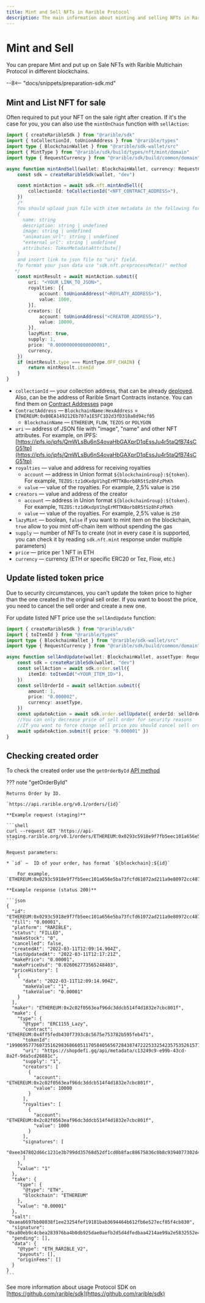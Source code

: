```yaml
---
title: Mint and Sell NFTs in Rarible Protocol
description: The main information about minting and selling NFTs in Rarible Multichain Protocol
---
```


# Mint and Sell

You can prepare Mint and put up on Sale NFTs with Rarible Multichain Protocol in different blockchains.

--8<-- "docs/snippets/preparation-sdk.md"

## Mint and List NFT for sale

Often required to put your NFT on the sale right after creation. If it's the case for you, you can also use the `mintOnChain` function with `sellAction`:

```typescript
import { createRaribleSdk } from "@rarible/sdk"
import { toCollectionId, toUnionAddress } from "@rarible/types"
import type { BlockchainWallet } from "@rarible/sdk-wallet/src"
import { MintType } from "@rarible/sdk/build/types/nft/mint/domain"
import type { RequestCurrency } from "@rarible/sdk/build/common/domain"

async function mintAndSell(wallet: BlockchainWallet, currency: RequestCurrency) {
	const sdk = createRaribleSdk(wallet, "dev")

	const mintAction = await sdk.nft.mintAndSell({
		collectionId: toCollectionId("<NFT_CONTRACT_ADDRESS>"),
	})
	/*
    You should upload json file with item metadata in the following format:
    {
      name: string
      description: string | undefined
      image: string | undefined
      "animation_url": string | undefined
      "external_url": string | undefined
      attributes: TokenMetadataAttribute[]
    }
    and insert link to json file to "uri" field.
    To format your json data use "sdk.nft.preprocessMeta()" method
   */
	const mintResult = await mintAction.submit({
		uri: "<YOUR_LINK_TO_JSON>",
		royalties: [{
			account: toUnionAddress("<ROYLATY_ADDRESS>"),
			value: 1000,
		}],
		creators: [{
			account: toUnionAddress("<CREATOR_ADDRESS>"),
			value: 10000,
		}],
		lazyMint: true,
		supply: 1,
		price: "0.000000000000000001",
		currency,
	})
	if (mintResult.type === MintType.OFF_CHAIN) {
		return mintResult.itemId
	}
}
```

* `collectionId` — your collection address, that can be already [deployed](create-collection.md). Also, can be the address of Rarible Smart Contracts instance. You can find them on [Contract Addresses](contract-addresses.md) page
* `ContractAddress` — `BlockchainName:HexAddress` = `ETHEREUM:0xB0EA149212Eb707a1E5FC1D2d3fD318a8d94cf05`
    * `BlockchainName` — `ETHEREUM`, `FLOW`, `TEZOS` or `POLYGON`
* `uri` — address of JSON file with "image", "name" and other NFT attributes. For example, on IPFS: [https://ipfs.io/ipfs/QmWLsBu6nS4ovaHbGAXprD1qEssJu4r5taQfB74sCG51tp](https://ipfs.io/ipfs/QmWLsBu6nS4ovaHbGAXprD1qEssJu4r5taQfB74sCG51tp)
* `royalties` — value and address for receiving royalties
    * `account` — address in Union format `${blockchainGroup}:${token}`. For example, `TEZOS:tz1dKxdpV1hgErMTTKBorb8R5tSz8hFzPhKh`
    * `value` — value of the royalties. For example, 2,5% value is `250`
* `creators` — value and address of the creator
    * `account` — address in Union format `${blockchainGroup}:${token}`. For example, `TEZOS:tz1dKxdpV1hgErMTTKBorb8R5tSz8hFzPhKh`
    * `value` — value of the royalties. For example, 2,5% value is `250`
* `lazyMint` — boolean, `false` if you want to mint item on the blockchain, `true` allow to you mint off-chain item without spending the gas
* `supply` — number of NFTs to create (not in every case it is supported, you can check it by reading `sdk.nft.mint` response under multiple parameters)
* `price` — price per 1 NFT in ETH
* `currency` — currency (ETH or specific ERC20 or Tez, Flow, etc.)

## Update listed token price

Due to security circumstances, you can't update the token price to higher than the one created in the original sell order. If you want to boost the price, you need to cancel the sell order and create a new one.

For update listed NFT price use the `sellAndUpdate` function:

```typescript
import { createRaribleSdk } from "@rarible/sdk"
import { toItemId } from "@rarible/types"
import type { BlockchainWallet } from "@rarible/sdk-wallet/src"
import type { RequestCurrency } from "@rarible/sdk/build/common/domain"

async function sellAndUpdate(wallet: BlockchainWallet, assetType: RequestCurrency) {
	const sdk = createRaribleSdk(wallet, "dev")
	const sellAction = await sdk.order.sell({
		itemId: toItemId("<YOUR_ITEM_ID>"),
	})
	const sellOrderId = await sellAction.submit({
		amount: 1,
		price: "0.000002",
		currency: assetType,
	})
	const updateAction = await sdk.order.sellUpdate({ orderId: sellOrderId })
	//You can only decrease price of sell order for security reasons
	//If you want to force change sell price you should cancel sell order
	await updateAction.submit({ price: "0.000001" })
}
```

## Checking created order

To check the created order use the `getOrderById` [API method](https://api.rarible.org/v0.1/doc#operation/getOrderById)

??? note "getOrderById"

    Returns Order by ID.
    
    `https://api.rarible.org/v0.1/orders/{id}`
    
    **Example request (staging)**
    
    ```shell
    curl --request GET 'https://api-staging.rarible.org/v0.1/orders/ETHEREUM:0x0293c5918e9f7fb5eec101a656e5ba73fcfd61072ad211a9e80972cc487232ed'
    ```
    
    Request parameters:
    
    * `id` —  ID of your order, has format `${blockchain}:${id}`
    
        For example, `ETHEREUM:0x0293c5918e9f7fb5eec101a656e5ba73fcfd61072ad211a9e80972cc487232ed`
    
    **Example response (status 200)**

    ```json
    {
      "id": "ETHEREUM:0x0293c5918e9f7fb5eec101a656e5ba73fcfd61072ad211a9e80972cc487232ed",
      "fill": "0.00001",
      "platform": "RARIBLE",
      "status": "FILLED",
      "makeStock": "0",
      "cancelled": false,
      "createdAt": "2022-03-11T12:09:14.904Z",
      "lastUpdatedAt": "2022-03-11T12:17:21Z",
      "makePrice": "0.00001",
      "makePriceUsd": "0.026062773565248403",
      "priceHistory": [
        {
          "date": "2022-03-11T12:09:14.904Z",
          "makeValue": "1",
          "takeValue": "0.00001"
        }
      ],
      "maker": "ETHEREUM:0x2c02f0563eaf96dc3ddcb514f4d1832e7cbc801f",
      "make": {
        "type": {
          "@type": "ERC1155_Lazy",
          "contract": "ETHEREUM:0x4ff5fedb430f7393c8c5675e753782b595feb471",
          "tokenId": "19906957776073516298368660511705840565672843874722253325423575352615771308035",
          "uri": "https://shopdefi.gq/api/metadata/c13249c9-e99b-43cd-8a2f-9da5cd26881c",
          "supply": "1",
          "creators": [
            {
              "account": "ETHEREUM:0x2c02f0563eaf96dc3ddcb514f4d1832e7cbc801f",
              "value": 10000
            }
          ],
          "royalties": [
            {
              "account": "ETHEREUM:0x2c02f0563eaf96dc3ddcb514f4d1832e7cbc801f",
              "value": 1000
            }
          ],
          "signatures": [
              "0xee347802d66c1231e3b799dd35768d52df1cd0b8fac88675836c0b8c9394077302d45f29a1e1be7afcf7bd2a9e54cd235a8b632772228fb4cbd0ce013ac3cef71b"
          ]
        },
        "value": "1"
      },
      "take": {
        "type": {
          "@type": "ETH",
          "blockchain": "ETHEREUM"
        },
        "value": "0.00001"
      },
      "salt": "0xaea6697bb08038f1ee23254fef19181bab3694464b612fb6e527ecf85f4cb830",
      "signature": "0xa80eb9c4cbea283976ba4b0db925dae0aefb2d5d4dfedbaa4214ae99a2e5832552e41634ff998b558c258f8b8bd803681534c340029cd1478292ea3838d069791c",
      "pending": [],
      "data": {
        "@type": "ETH_RARIBLE_V2",
        "payouts": [],
        "originFees": []
      }
    }
    ```

See more information about usage Protocol SDK on [https://github.com/rarible/sdk](https://github.com/rarible/sdk)
